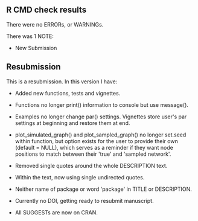 ## R CMD check results
There were no ERRORs, or WARNINGs.

There was 1 NOTE: 
* New Submission


## Resubmission
This is a resubmission. In this version I have:

* Added new functions, tests and vignettes.

* Functions no longer print() information to console but use message().

* Examples no longer change par() settings. Vignettes store user's par settings at beginning and restore them at end.

* plot_simulated_graph() and plot_sampled_graph() no longer set.seed within function, but option exists for the user to provide their own (default = NULL), which serves as a reminder if they want node positions to match between their 'true' and 'sampled network'.

* Removed single quotes around the whole DESCRIPTION text.

* Within the text, now using single undirected quotes.

* Neither name of package or word 'package' in TITLE or DESCRIPTION.

* Currently no DOI, getting ready to resubmit manuscript.

* All SUGGESTs are now on CRAN.


